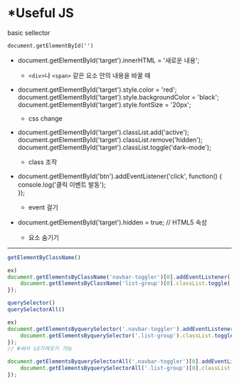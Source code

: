 # \*Useful JS

basic sellector

```html
document.getElementById('')
```

* document.getElementById('target').innerHTML = '새로운 내용';
  * `<div>`나 `<span>` 같은 요소 안의 내용을 바꿀 때



* document.getElementById('target').style.color = 'red';  \
  document.getElementById('target').style.backgroundColor = 'black';  \
  document.getElementById('target').style.fontSize = '20px';
  * css change



* document.getElementById('target').classList.add('active');  \
  document.getElementById('target').classList.remove('hidden');  \
  document.getElementById('target').classList.toggle('dark-mode');
  * class 조작



* document.getElementById('btn').addEventListener('click', function() {  \
  console.log('클릭 이벤트 발동');  \
  });
  * event  걸기



* document.getElementById('target').hidden = true; // HTML5 속성
  * 요소 숨기기

***

```javascript
getElementByClassName()

ex)
document.getElementsByClassName('navbar-toggler')[0].addEventListener('click', function(){
    document.getElementsByClassName('list-group')[0].classList.toggle('show');
});
```



```javascript
querySelector()
querySelectorAll()

ex)
document.getElementsByquerySelector('.navbar-toggler').addEventListener('click', function(){
    document.getElementsByquerySelector('.list-group').classList.toggle('show');
});
// #써서 id가져오기 가능

document.getElementsByquerySelectorAll('.navbar-toggler')[0].addEventListener('click', function(){
    document.getElementsByquerySelectorAll('.list-group')[0].classList.toggle('show');
});
```





